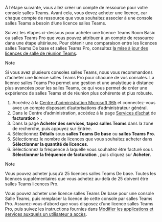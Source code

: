 
À l’étape suivante, vous allez créer un compte de ressource pour votre console salles Teams. Avant cela, vous devez acheter une licence, car chaque compte de ressource que vous souhaitez associer à une console salles Teams a besoin d’une licence salles Teams.

Suivez les étapes ci-dessous pour acheter une licence Teams Room Basic ou salles Teams Pro que vous pouvez attribuer à un compte de ressource dans une étape ultérieure. Pour obtenir une comparaison entre les licences salles Teams De base et salles Teams Pro, consultez [la mise à jour des licences de salle de réunion Teams](../rooms/rooms-licensing.md).

> [!NOTE]
> Si vous avez plusieurs consoles salles Teams, nous vous recommandons d’acheter une licence salles Teams Pro pour chacune de vos consoles. La licence salles Teams Pro permet une gestion et une analytique à distance plus avancées pour les salles Teams, ce qui vous permet de créer une expérience de salles Teams et de réunion plus cohérente et plus robuste.

1. Accédez à la [Centre d'administration Microsoft 365](https://go.microsoft.com/fwlink/p/?linkid=2024339) et connectez-vous avec un compte disposant d’autorisations d’administrateur général.
1. Dans le Centre d’administration, accédez à la page [Services d’achat](https://go.microsoft.com/fwlink/p/?linkid=868433) de **facturation** > .
1. Dans la page **Acheter des services, tapez** **salles Teams** dans la zone de recherche, puis appuyez sur Entrée.
1. Sélectionnez **Détails** sous **salles Teams De base** ou **salles Teams Pro**.
1. Sélectionnez le nombre de licences que vous souhaitez acheter dans **Sélectionner la quantité de licences**.
1. Sélectionnez la fréquence à laquelle vous souhaitez être facturé sous **Sélectionner la fréquence de facturation** , puis cliquez sur **Acheter**.

> [!NOTE]
> Vous pouvez acheter jusqu’à 25 licences salles Teams De base. Toutes les licences supplémentaires que vous achetez au-delà de 25 doivent être salles Teams licences Pro.
>
> Vous pouvez acheter une licence salles Teams De base pour une console Salle Teams, puis remplacer la licence de cette console par salles Teams Pro. Assurez-vous d’abord que vous disposez d’une licence salles Teams Pro, puis suivez les instructions fournies dans [Modifier les applications et services auxquels un utilisateur a accès](/microsoft-365/admin/manage/assign-licenses-to-users#change-the-apps-and-services-a-user-has-access-to).
